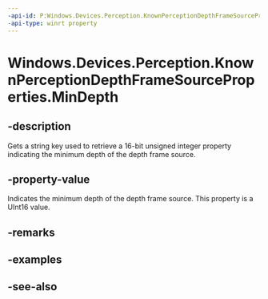 ----api-id: P:Windows.Devices.Perception.KnownPerceptionDepthFrameSourceProperties.MinDepth
-api-type: winrt property
---<!-- Property syntaxpublic string MinDepth { get; }--># Windows.Devices.Perception.KnownPerceptionDepthFrameSourceProperties.MinDepth## -descriptionGets a string key used to retrieve a 16-bit unsigned integer property indicating the minimum depth of the depth frame source.## -property-valueIndicates the minimum depth of the depth frame source. This property is a UInt16 value.## -remarks## -examples## -see-also